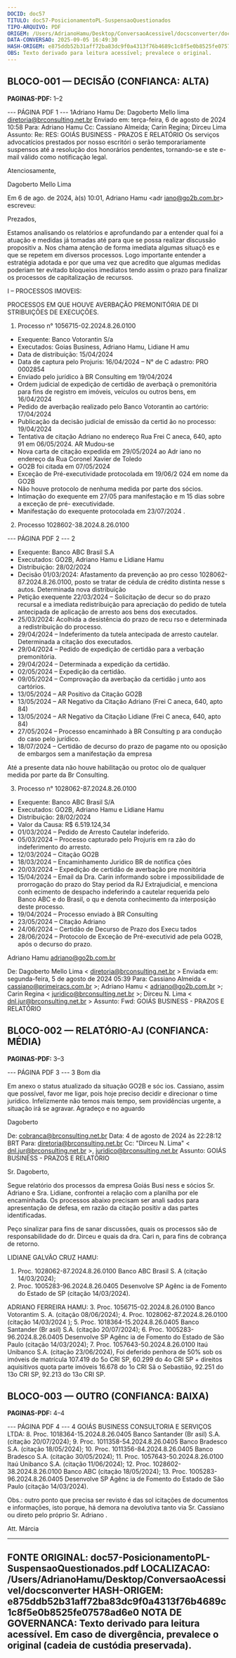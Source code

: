 ```yaml
---
DOCID: doc57
TITULO: doc57-PosicionamentoPL-SuspensaoQuestionados
TIPO-ARQUIVO: PDF
ORIGEM: /Users/AdrianoHamu/Desktop/ConversaoAcessivel/docsconverter/doc57-PosicionamentoPL-SuspensaoQuestionados.pdf
DATA-CONVERSAO: 2025-09-05 16:49:30
HASH-ORIGEM: e875ddb52b31aff72ba83dc9f0a4313f76b4689c1c8f5e0b8525fe07578ad6e0
OBS: Texto derivado para leitura acessível; prevalece o original.
---
```


## BLOCO-001 — DECISÃO (CONFIANCA: ALTA)
**PAGINAS-PDF:** 1–2

--- PÁGINA PDF 1 ---
1Adriano Hamu De: Dagoberto Mello lima <diretoria@brconsulting.net.br>
Enviado em: terça-feira, 6 de agosto de 2024 10:58 Para: Adriano Hamu
Cc: Cassiano Almeida; Carin Regina; Dirceu Lima Assunto: Re: RES: GOIÁS BUSINESS - PRAZOS E RELATÓRIO
Os serviços advocatícios prestados por nosso escritóri o serão temporariamente suspensos até a resolução dos honorários pendentes, tornando-se e ste e-mail válido como notificação legal.

Atenciosamente,

Dagoberto Mello Lima

Em 6 de ago. de 2024, à(s) 10:01, Adriano Hamu <adr iano@go2b.com.br> escreveu:

Prezados,

Estamos analisando os relatórios e aprofundando par a entender qual foi a atuação e medidas já tomadas até para que se possa realizar discussão propositiv a.
Nos chama atenção de forma imediata algumas situaçõ es e que se repetem em diversos processos. Logo importante entender a estratégia adotada e por que uma vez que acredito que algumas medidas poderiam
ter evitado bloqueios imediatos tendo assim o prazo  para finalizar os processos de capitalização de recursos.

I – PROCESSOS IMOVEIS:

PROCESSOS EM QUE HOUVE AVERBAÇÃO PREMONITÓRIA DE DI STRIBUIÇÕES DE EXECUÇÕES.

1.  Processo n° 1056715-02.2024.8.26.0100

- Exequente: Banco Votorantin S/a
- Executados: Goias Business, Adriano Hamu, Lidiane H amu
- Data de distribuição: 15/04/2024
- Data de captura pelo Projuris: 16/04/2024 – N° de C adastro: PRO 0002854
- Enviado pelo jurídico à BR Consulting em 19/04/2024
- Ordem judicial de expedição de certidão de averbaçã o premonitória para fins de registro em
imóveis, veículos ou outros bens, em 16/04/2024
- Pedido de averbação realizado pelo Banco Votorantin  ao cartório: 17/04/2024
- Publicação da decisão judicial de emissão da certid ão no processo: 19/04/2024
- Tentativa de citação Adriano no endereço Rua Frei C aneca, 640, apto 91 em 06/05/2024. AR
Mudou-se
- Nova carta de citação expedida em 29/05/2024 ao Adr iano no endereço da Rua Coronel Xavier
de Toledo
- GO2B foi citada em 07/05/2024
- Exceção de Pré-executividade protocolada em 19/06/2 024 em nome da GO2B
- Não houve protocolo de nenhuma medida por parte dos  sócios.
- Intimação do exequente em 27/05 para manifestação e m 15 dias sobre a exceção de pré-
executividade.
- Manifestação do exequente protocolada em 23/07/2024 .

2.  Processo 1028602-38.2024.8.26.0100

--- PÁGINA PDF 2 ---
2
- Exequente: Banco ABC Brasil S.A
- Executados: GO2B, Adriano Hamu e Lidiane Hamu
- Distribuição: 28/02/2024
- Decisão 01/03/2024: Afastamento da prevenção ao pro cesso 1028062-87.2024.8.26.0100,
posto se tratar de cédula de crédito distinta nesse s autos. Determinada nova distribuição
- Petição exequente 22/03/2024 – Solicitação de decur so do prazo recursal e a imediata
redistribuição para apreciação do pedido de tutela antecipada de aplicação de arresto aos bens dos executados.
- 25/03/2024: Acolhida a desistência do prazo de recu rso e determinada a redistribuição do
processo.
- 29/04/2024 – Indeferimento da tutela antecipada de arresto cautelar. Determinada a citação
dos executados.
- 29/04/2024 – Pedido de expedição de certidão para a verbação premonitória.
- 29/04/2024 – Determinada a expedição da certidão.
- 02/05/2024 – Expedição da certidão.
- 09/05/2024 – Comprovação da averbação da certidão j unto aos cartórios.
- 13/05/2024 – AR Positivo da Citação GO2B
- 13/05/2024 – AR Negativo da Citação Adriano (Frei C aneca, 640, apto 84)
- 13/05/2024 – AR Negativo da Citação Lidiane (Frei C aneca, 640, apto 84)
- 27/05/2024 – Processo encaminhado à BR Consulting p ara condução do caso pelo jurídico.
- 18/07/2024 – Certidão de decurso do prazo de pagame nto ou oposição de embargos sem a
manifestação da empresa

Até a presente data não houve habilitação ou protoc olo de qualquer medida por parte da Br Consulting.

3.  Processo n° 1028062-87.2024.8.26.0100

- Exequente: Banco ABC Brasil S/A
- Executados: GO2B, Adriano Hamu e Lidiane Hamu
- Distribuição: 28/02/2024
- Valor da Causa: R$ 6.519.124,34
- 01/03/2024 – Pedido de Arresto Cautelar indeferido.
- 05/03/2024 – Processo capturado pelo Projuris em ra zão do indeferimento do arresto.
- 12/03/2024 – Citação GO2B
- 18/03/2024 – Encaminhamento Juridico BR de notifica ções
- 20/03/2024 – Expedição de certidão de averbação pre monitória
- 15/04/2024 – Email da Dra. Carin informando sobre i mpossibilidade de prorrogação do prazo
do Stay period da RJ Extrajudicial, e menciona conh ecimento de despacho indeferindo a cautelar requerida pelo Banco ABC e do Brasil, o qu e denota conhecimento da interposição
deste processo.
- 19/04/2024 – Processo enviado à BR Consulting
- 23/05/2024 – Citação Adriano
- 24/06/2024 – Certidão de Decurso de Prazo dos Execu tados
- 28/06/2024 – Protocolo de Exceção de Pré-executivid ade pela GO2B, após o decurso do prazo.

Adriano Hamu adriano@go2b.com.br

De:  Dagoberto Mello Lima < diretoria@brconsulting.net.br > Enviada em:  segunda-feira, 5 de agosto de 2024 05:39
Para:  Cassiano Almeida < cassiano@primeiracs.com.br >; Adriano Hamu < adriano@go2b.com.br >; Carin Regina < juridico@brconsulting.net.br >; Dirceu N. Lima < dnl.jur@brconsulting.net.br >
Assunto:  Fwd: GOIÁS BUSINESS - PRAZOS E RELATÓRIO

## BLOCO-002 — RELATÓRIO-AJ (CONFIANCA: MÉDIA)
**PAGINAS-PDF:** 3–3

--- PÁGINA PDF 3 ---
3 Bom dia

Em anexo o status atualizado da situação GO2B e sóc ios.
Cassiano, assim que possível, favor me ligar, pois hoje preciso decidir e direcionar o time jurídico.
Infelizmente não temos mais tempo, sem providências  urgente, a situação irá se agravar.
Agradeço e no aguardo

Dagoberto

De:  cobranca@brconsulting.net.br Data:  4 de agosto de 2024 às 22:28:12 BRT
Para:  diretoria@brconsulting.net.br Cc:  "Dirceu N. Lima" < dnl.jur@brconsulting.net.br >, juridico@brconsulting.net.br
Assunto:  GOIÁS BUSINESS - PRAZOS E RELATÓRIO

Sr. Dagoberto,

Segue relatório dos processos da empresa Goiás Busi ness e sócios Sr.
Adriano e Sra. Lidiane, confrontei a relação com a planilha por ele encaminhada. Os processos abaixo precisam ser anali sados para
apresentação de defesa, em razão da citação positiv a das partes identificadas.

Peço sinalizar para fins de sanar discussões, quais  os processos são de responsabilidade do dr. Dirceu e quais da dra. Cari n, para fins de
cobrança de retorno.

LIDIANE GALVÃO CRUZ HAMU:
1.  Proc. 1028062-87.2024.8.26.0100 Banco ABC Brasil S. A (citação
14/03/2024);
2.  Proc. 1005283-96.2024.8.26.0405 Desenvolve SP Agênc ia de
Fomento do Estado de SP (citação 14/03/2024).

ADRIANO FERREIRA  HAMU:
3.  Proc. 1056715-02.2024.8.26.0100 Banco Votorantim S. A. (citação
08/06/2024);
4.  Proc. 1028062-87.2024.8.26.0100 (citação 14/03/2024 );
5.  Proc. 1018364-15.2024.8.26.0405 Banco Santander (Br asil) S.A.
(citação 20/07/2024);
6.  Proc. 1005283-96.2024.8.26.0405 Desenvolve SP Agênc ia de
Fomento do Estado de São Paulo (citação 14/03/2024);
7.  Proc. 1057643-50.2024.8.26.0100 Itaú Unibanco S.A. (citação
23/06/2024), Foi deferido penhora de 50% sob os imóveis de matrícula 107.419 do 5o CRI SP, 60.299 do 4o CRI SP  + direitos
aquisitivos quota parte imóveis 16.678 do 1o CRI Sã o Sebastião, 92.251 do 13o CRI SP, 92.213 do 13o CRI SP.

## BLOCO-003 — OUTRO (CONFIANCA: BAIXA)
**PAGINAS-PDF:** 4–4

--- PÁGINA PDF 4 ---
4 GOIÁS BUSINESS CONSULTORIA E SERVIÇOS LTDA:
8.  Proc. 1018364-15.2024.8.26.0405 Banco Santander (Br asil) S.A.
(citação 20/07/2024);
9.  Proc. 1011358-54.2024.8.26.0405 Banco Bradesco S.A.  (citação
18/05/2024);
10.  Proc. 1011356-84.2024.8.26.0405 Banco Bradesco S.A.  (citação
30/05/2024);
11.  Proc. 1057643-50.2024.8.26.0100 Itaú Unibanco S.A. (citação
11/06/2024);
12.  Proc. 1028602-38.2024.8.26.0100 Banco ABC (citação
18/05/2024);
13.  Proc. 1005283-96.2024.8.26.0405 Desenvolve SP Agênc ia de
Fomento do Estado de São Paulo (citação 14/03/2024).

Obs.: outro ponto que precisa ser revisto é das sol icitações de documentos e informações, isto porque, há demora na  devolutiva tanto
via Sr. Cassiano ou direto pelo próprio Sr. Adriano .

Att. Márcia

-------------------------------------------------------------------------------
FONTE ORIGINAL: doc57-PosicionamentoPL-SuspensaoQuestionados.pdf LOCALIZACAO: /Users/AdrianoHamu/Desktop/ConversaoAcessivel/docsconverter
HASH-ORIGEM: e875ddb52b31aff72ba83dc9f0a4313f76b4689c1c8f5e0b8525fe07578ad6e0 NOTA DE GOVERNANCA: Texto derivado para leitura acessível. Em caso de divergência, prevalece o original (cadeia de custódia preservada).
-------------------------------------------------------------------------------
